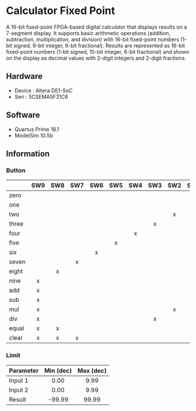 # Calculator Fixed Point

A 16-bit fixed-point FPGA-based digital calculator that displays results on a 7-segment display. It supports basic arithmetic operations (addition, subtraction, multiplication, and division) with 16-bit fixed-point numbers (1-bit signed, 9-bit integer, 6-bit fractional). Results are represented as 16-bit fixed-point numbers (1-bit signed, 10-bit integer, 6-bit fractional) and shown on the display as decimal values with 2-digit integers and 2-digit fractions.

## Hardware
- Device : Altera DE1-SoC 
- Seri   : 5CSEMA5F31C6

## Software
- Quartus Prime 18.1
- ModelSim 10.5b

## Information

### Button
|       | SW9 | SW8 | SW7 | SW6 | SW5 | SW4 | SW3 | SW2 | SW1 | SW0 |
|-------|:---:|:---:|:---:|:---:|:---:|:---:|:---:|:---:|:---:|:---:|
| zero  |     |     |     |     |     |     |     |     |     | x   |
| one   |     |     |     |     |     |     |     |     | x   |     |
| two   |     |     |     |     |     |     |     | x   |     |     |
| three |     |     |     |     |     |     | x   |     |     |     |
| four  |     |     |     |     |     | x   |     |     |     |     |
| five  |     |     |     |     | x   |     |     |     |     |     |
| six   |     |     |     | x   |     |     |     |     |     |     |
| seven |     |     | x   |     |     |     |     |     |     |     |
| eight |     | x   |     |     |     |     |     |     |     |     |
| nine  | x   |     |     |     |     |     |     |     |     |     |
| add   | x   |     |     |     |     |     |     |     |     | x   |
| sub   | x   |     |     |     |     |     |     |     | x   |     |
| mul   | x   |     |     |     |     |     |     | x   |     |     |
| div   | x   |     |     |     |     |     | x   |     |     |     |
| equal | x   | x   |     |     |     |     |     |     |     |     |
| clear | x   | x   | x   |     |     |     |     |     |     |     |


### Limit
| Parameter | Min (dec) | Max (dec) |
| :-------- | :------:  | :-------: |
| Input 1   | 0.00      | 9.99      |
| Input 2   | 0.00      | 9.99      |
| Result    | -99.99    | 99.99     |